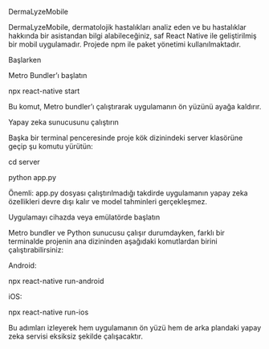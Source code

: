 DermaLyzeMobile

DermaLyzeMobile, dermatolojik hastalıkları analiz eden ve bu hastalıklar hakkında bir asistandan bilgi alabileceğiniz, saf React Native ile geliştirilmiş bir mobil uygulamadır. Projede npm ile paket yönetimi kullanılmaktadır.

Başlarken

Metro Bundler’ı başlatın

npx react-native start

Bu komut, Metro bundler’ı çalıştırarak uygulamanın ön yüzünü ayağa kaldırır.

Yapay zeka sunucusunu çalıştırın

Başka bir terminal penceresinde proje kök dizinindeki server klasörüne geçip şu komutu yürütün:

cd server

python app.py

Önemli: app.py dosyası çalıştırılmadığı takdirde uygulamanın yapay zeka özellikleri devre dışı kalır ve model tahminleri gerçekleşmez.

Uygulamayı cihazda veya emülatörde başlatın

Metro bundler ve Python sunucusu çalışır durumdayken, farklı bir terminalde projenin ana dizininden aşağıdaki komutlardan birini çalıştırabilirsiniz:

Android:

npx react-native run-android

iOS:

npx react-native run-ios

Bu adımları izleyerek hem uygulamanın ön yüzü hem de arka plandaki yapay zeka servisi eksiksiz şekilde çalışacaktır.
